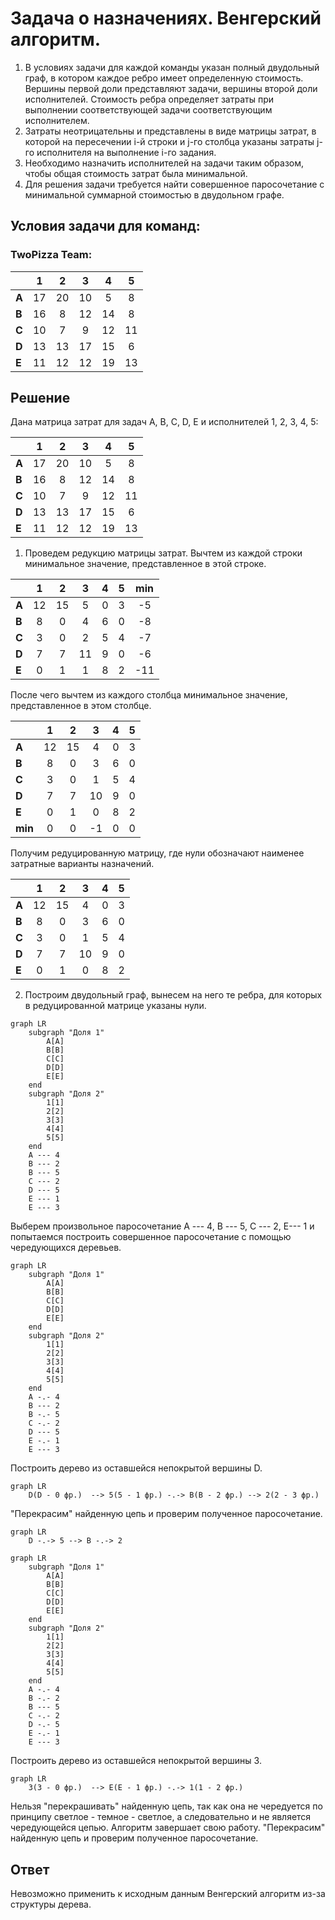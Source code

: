 ﻿# Задача о назначениях. Венгерский алгоритм.
1. В условиях задачи для каждой команды указан полный двудольный граф, в котором каждое ребро имеет определенную стоимость. Вершины первой доли представляют задачи, вершины второй доли исполнителей. Стоимость ребра определяет затраты при выполнении соответствующей задачи соответствующим исполнителем.
2. Затраты неотрицательны и представлены в виде матрицы затрат, в которой на пересечении i-й строки и j-го столбца указаны затраты j-го исполнителя на выполнение i-го задания.
3. Необходимо назначить исполнителей на задачи таким образом, чтобы общая стоимость затрат была минимальной.
4. Для решения задачи требуется найти совершенное паросочетание с минимальной суммарной стоимостью в двудольном графе.

## Условия задачи для команд:
### TwoPizza Team:

|       | **1** | **2** | **3** | **4** | **5** |
|-------|:-----:|:-----:|:-----:|:-----:|:-----:|
| **A** |  17   |  20   |  10   |   5   |   8   |
| **B** |  16   |   8   |  12   |  14   |   8   |
| **C** |  10   |   7   |   9   |  12   |  11   |
| **D** |  13   |  13   |  17   |  15   |   6   |
| **E** |  11   |  12   |  12   |  19   |  13   |

## Решение

Дана матрица затрат для задач A, B, C, D, E и исполнителей 1, 2, 3, 4, 5:

|       | **1** | **2** | **3** | **4** | **5** |
|-------|:-----:|:-----:|:-----:|:-----:|:-----:|
| **A** |  17   |  20   |  10   |   5   |   8   |
| **B** |  16   |   8   |  12   |  14   |   8   |
| **C** |  10   |   7   |   9   |  12   |  11   |
| **D** |  13   |  13   |  17   |  15   |   6   |
| **E** |  11   |  12   |  12   |  19   |  13   |

1. Проведем редукцию матрицы затрат. Вычтем из каждой строки минимальное значение, представленное в этой строке.

|       | **1** | **2** | **3** | **4** | **5** | **min** |
|-------|:-----:|:-----:|:-----:|:-----:|:-----:|:-------:|
| **A** |  12   |  15   |   5   |   0   |   3   |  	-5	   |
| **B** |   8   |   0   |   4   |   6   |   0   |  	-8	   |
| **C** |   3   |   0   |   2   |   5   |   4   |  	-7	   |
| **D** |   7   |   7   |  11   |   9   |   0   |  	-6	   |
| **E** |   0   |   1   |   1   |   8   |   2   |  	-11	  |

После чего вычтем из каждого столбца минимальное значение, представленное в этом столбце.

|       | **1** | **2** | **3** | **4** | **5** |
|-------|:-----:|:-----:|:-----:|:-----:|:-----:|
| **A** |  12   |  15   |   4   |   0   |   3   |
| **B** |   8   |   0   |   3   |   6   |   0   |
| **C** |   3   |   0   |   1   |   5   |   4   |
| **D** |   7   |   7   |  10   |   9   |   0   |
| **E** |   0   |   1   |   0   |   8   |   2   |
|**min**|   0   |   0   |  -1   |   0   |   0   |

Получим редуцированную матрицу, где нули обозначают наименее затратные варианты назначений.

|       | **1** | **2** | **3** | **4** | **5** | 
|-------|:-----:|:-----:|:-----:|:-----:|:-----:|
| **A** |  12   |  15   |   4   |   0   |   3   |
| **B** |   8   |   0   |   3   |   6   |   0   |
| **C** |   3   |   0   |   1   |   5   |   4   |
| **D** |   7   |   7   |  10   |   9   |   0   |
| **E** |   0   |   1   |   0   |   8   |   2   |

2. Построим двудольный граф, вынесем на него те ребра, для которых в редуцированной матрице указаны нули.

```mermaid
graph LR
    subgraph "Доля 1"
        A[A]
        B[B]
        C[C]
        D[D]
        E[E]
    end
    subgraph "Доля 2"
        1[1]
        2[2]
        3[3]
        4[4]
        5[5]
    end
    A --- 4
    B --- 2
    B --- 5
    C --- 2
    D --- 5
    E --- 1
    E --- 3
```

Выберем произвольное паросочетание A --- 4, B --- 5, C --- 2, E--- 1 и попытаемся построить совершенное паросочетание с помощью чередующихся деревьев.

```mermaid
graph LR
    subgraph "Доля 1"
        A[A]
        B[B]
        C[C]
        D[D]
        E[E]
    end
    subgraph "Доля 2"
        1[1]
        2[2]
        3[3]
        4[4]
        5[5]
    end
    A -.- 4
    B --- 2
    B -.- 5
    C -.- 2
    D --- 5
    E -.- 1
    E --- 3
```

Построить дерево из оставшейся непокрытой вершины D.
```mermaid
graph LR
    D(D - 0 фр.)  --> 5(5 - 1 фр.) -.-> B(B - 2 фр.) --> 2(2 - 3 фр.) 
```
"Перекрасим" найденную цепь и проверим полученное паросочетание.

```mermaid
graph LR
    D -.-> 5 --> B -.-> 2
```

```mermaid
graph LR
    subgraph "Доля 1"
        A[A]
        B[B]
        C[C]
        D[D]
        E[E]
    end
    subgraph "Доля 2"
        1[1]
        2[2]
        3[3]
        4[4]
        5[5]
    end
    A -.- 4
    B -.- 2
    B --- 5
    C -.- 2
    D -.- 5
    E -.- 1
    E --- 3
```

Построить дерево из оставшейся непокрытой вершины 3.
```mermaid
graph LR
    3(3 - 0 фр.)  --> E(E - 1 фр.) -.-> 1(1 - 2 фр.)
```

Нельзя "перекрашивать" найденную цепь, так как она не чередуется по принципу светлое - темное - светлое, а следовательно и не является чередующейся цепью. Алгоритм завершает свою работу.
"Перекрасим" найденную цепь и проверим полученное паросочетание.

## Ответ
Невозможно применить к исходным данным Венгерский алгоритм из-за структуры дерева.